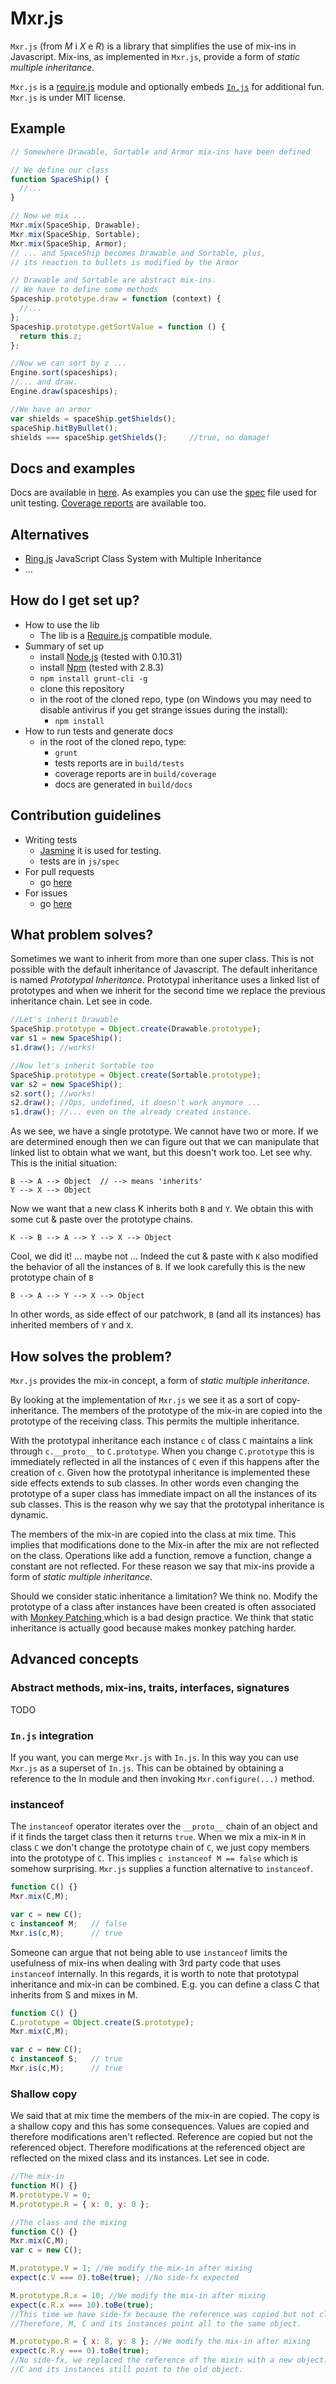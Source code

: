 # Mxr.js #

`Mxr.js` (from _M_ i _X_ e _R_) is a library that simplifies the use of mix-ins in Javascript. Mix-ins, as implemented in `Mxr.js`, provide a form of *static multiple inheritance*.

`Mxr.js` is a [require.js](http://requirejs.org/) module and optionally embeds [`In.js`](https://github.com/valentinomiazzo/in_js) for additional fun. `Mxr.js` is under MIT license.

## Example ##

```javascript
// Somewhere Drawable, Sortable and Armor mix-ins have been defined

// We define our class
function SpaceShip() {
  //...
}

// Now we mix ...
Mxr.mix(SpaceShip, Drawable);
Mxr.mix(SpaceShip, Sortable);
Mxr.mix(SpaceShip, Armor);
// ... and SpaceShip becomes Drawable and Sortable, plus,
// its reaction to bullets is modified by the Armor

// Drawable and Sortable are abstract mix-ins.
// We have to define some methods
Spaceship.prototype.draw = function (context) {
  //...
};
Spaceship.prototype.getSortValue = function () {
  return this.z;
};

//Now we can sort by z ...
Engine.sort(spaceships);
//... and draw.
Engine.draw(spaceships);

//We have an armor
var shields = spaceShip.getShields();
spaceShip.hitByBullet();
shields === spaceShip.getShields();     //true, no damage!
```

## Docs and examples ##

Docs are available in [here](https://rawgit.com/valentinomiazzo/mxr_js/master/build/docs/classes/Mxr.html).
As examples you can use the [spec](js/spec/Mxr.js) file used for unit testing. [Coverage reports](https://rawgit.com/valentinomiazzo/mxr_js/master/build/coverage/PhantomJS%201.9.8%20(Windows%207%200.0.0)/js/src/Mxr.js.html) are available too.

## Alternatives ##

* [Ring.js](http://ringjs.neoname.eu/) JavaScript Class System with Multiple Inheritance
* ...

## How do I get set up? ##

* How to use the lib
    * The lib is a [Require.js](http://require.js) compatible module.
* Summary of set up
    * install [Node.js](http://nodejs.org/) (tested with 0.10.31)
    * install [Npm](https://www.npmjs.com/) (tested with 2.8.3)
    * `npm install grunt-cli -g`
    * clone this repository
    * in the root of the cloned repo, type (on Windows you may need to disable antivirus if you get strange issues during the install):
        * `npm install`
* How to run tests and generate docs
    * in the root of the cloned repo, type:
        * `grunt`
        * tests reports are in `build/tests`
        * coverage reports are in `build/coverage`
        * docs are generated in `build/docs`

## Contribution guidelines ##

* Writing tests
    * [Jasmine](https://jasmine.github.io/) it is used for testing.
    * tests are in `js/spec`
* For pull requests
    * go [here](../../pulls)
* For issues
    * go [here](../../issues)

## What problem solves? ##

Sometimes we want to inherit from more than one super class. This is not possible with the default inheritance of Javascript. The default inheritance is named *Prototypal Inheritance*.
Prototypal inheritance uses a linked list of prototypes and when we inherit for the second time we replace the previous inheritance chain. Let see in code.

```javascript
//Let's inherit Drawable
SpaceShip.prototype = Object.create(Drawable.prototype);
var s1 = new SpaceShip();
s1.draw(); //works!

//Now let's inherit Sortable too
SpaceShip.prototype = Object.create(Sortable.prototype);
var s2 = new SpaceShip();
s2.sort(); //works!
s2.draw(); //Ops, undefined, it doesn't work anymore ...
s1.draw(); //... even on the already created instance.
```

As we see, we have a single prototype.  We cannot have two or more.
If we are determined enough then we can figure out that we can manipulate that linked list to obtain what we want, but this doesn't work too. Let see why. This is the initial situation:

    B --> A --> Object  // --> means 'inherits'
    Y --> X --> Object

Now we want that a new class K inherits both `B` and `Y`.
We obtain this with some cut & paste over the prototype chains.

    K --> B --> A --> Y --> X --> Object

Cool, we did it! ... maybe not ...
Indeed the cut & paste with `K` also modified the behavior of all the instances of `B`.
If we look carefully this is the new prototype chain of `B`

    B --> A --> Y --> X --> Object

In other words, as side effect of our patchwork, `B` (and all its instances) has inherited members of `Y` and `X`.

## How solves the problem? ##

`Mxr.js` provides the mix-in concept, a form of *static multiple inheritance*.

By looking at the implementation of `Mxr.js` we see it as a sort of copy-inheritance. The members of the prototype of the mix-in are copied into the prototype of the receiving class. This permits the multiple inheritance.

With the prototypal inheritance each instance `c` of class `C` maintains a link through `c.__proto__` to `C.prototype`.
When you change `C.prototype` this is immediately reflected in all the instances of `C` even if this happens after the creation of `c`. Given how the prototypal inheritance is implemented these side effects extends to sub classes. In other words even changing the prototype of a super class has immediate impact on all the instances of its sub classes.
This is the reason why we say that the prototypal inheritance is dynamic.

The members of the mix-in are copied into the class at mix time. This implies that modifications done to the Mix-in after the mix are not reflected on the class. Operations like add a function, remove a function, change a constant are not reflected.
For these reason we say that mix-ins provide a form of *static multiple inheritance*.

Should we consider static inheritance a limitation? We think no. Modify the prototype of a class after instances have been created is often associated with [Monkey Patching ](https://en.wikipedia.org/wiki/Monkey_patch) which is a bad design practice. We think that static inheritance is actually good because makes monkey patching harder.

## Advanced concepts ##

### Abstract methods, mix-ins, traits, interfaces, signatures ###

TODO

### `In.js` integration ###

If you want, you can merge `Mxr.js` with `In.js`. In this way you can use `Mxr.js` as a superset of `In.js`.
This can be obtained by obtaining a reference to the In module and then invoking `Mxr.configure(...)` method.

### instanceof ###

The `instanceof` operator iterates over the `__proto__` chain of an object and if it finds the target class then it returns `true`.
When we mix a mix-in `M` in class `C` we don't change the prototype chain of `C`, we just copy members into the prototype of `C`.
This implies `c instanceof M == false` which is somehow surprising. `Mxr.js` supplies a function alternative to `instanceof`.

```javascript
function C() {}
Mxr.mix(C,M);

var c = new C();
c instanceof M;   // false
Mxr.is(c,M);      // true
```

Someone can argue that not being able to use `instanceof` limits the usefulness of mix-ins when dealing with 3rd party code that uses `instanceof` internally. In this regards, it is worth to note that prototypal inheritance and mix-in can be combined.
E.g. you can define a class C that inherits from S and mixes in M.

```javascript
function C() {}
C.prototype = Object.create(S.prototype);
Mxr.mix(C,M);

var c = new C();
c instanceof S;   // true
Mxr.is(c,M);      // true
```

### Shallow copy ###

We said that at mix time the members of the mix-in are copied. The copy is a shallow copy and this has some consequences.
Values are copied and therefore modifications aren't reflected. Reference are copied but not the referenced object.
Therefore modifications at the referenced object are reflected on the mixed class and its instances. Let see in code.

```javascript
//The mix-in
function M() {}
M.prototype.V = 0;
M.prototype.R = { x: 0, y: 0 };

//The class and the mixing
function C() {}
Mxr.mix(C,M);
var c = new C();

M.prototype.V = 1; //We modify the mix-in after mixing
expect(c.V === 0).toBe(true); //No side-fx expected

M.prototype.R.x = 10; //We modify the mix-in after mixing
expect(c.R.x === 10).toBe(true);
//This time we have side-fx because the reference was copied but not cloned (deep copy)
//Therefore, M, C and its instances point all to the same object.

M.prototype.R = { x: 8, y: 8 }; //We modify the mix-in after mixing
expect(c.R.y === 0).toBe(true);
//No side-fx, we replaced the reference of the mixin with a new object.
//C and its instances still point to the old object.
```